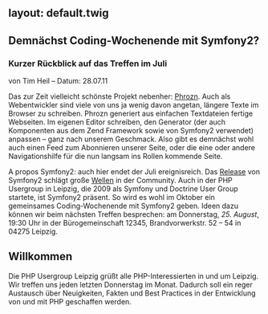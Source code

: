 layout: default.twig
---

## Demnächst Coding-Wochenende mit Symfony2?

### Kurzer Rückblick auf das Treffen im Juli

von Tim Heil – Datum: 28.07.11

Das zur Zeit vielleicht schönste Projekt nebenher: [Phrozn]. Auch als Webentwickler sind viele von uns ja wenig davon angetan, längere Texte im Browser zu schreiben. Phrozn generiert aus einfachen Textdateien fertige Webseiten. Im eigenen Editor schreiben, den Generator (der auch Komponenten aus dem Zend Framework sowie von Symfony2 verwendet) anpassen – ganz nach unserem Geschmack. Also gibt es demnächst wohl auch einen Feed zum Abonnieren unserer Seite, oder die eine oder andere Navigationshilfe für die nun langsam ins Rollen kommende Seite.

A propos Symfony2: auch hier endet der Juli ereignisreich. Das [Release] von Symfony2 schlägt große [Wellen] in der Community. Auch in der PHP Usergroup in Leipzig, die 2009 als Symfony und Doctrine User Group startete, ist Symfony2 präsent. So wird es wohl im Oktober ein gemeinsames Coding-Wochenende mit Symfony2 geben. Ideen dazu können wir beim nächsten Treffen besprechen: am Donnerstag, *25. August*, 19:30 Uhr in der Bürogemeinschaft 12345, Brandvorwerkstr. 52 – 54 in 04275 Leipzig.

[Phrozn]: http://www.phrozn.info/
[Release]: http://symfony.com/blog/symfony-2-0
[Wellen]: http://symfony.com/blog/symfony2-launch-parties

## Willkommen

Die PHP Usergroup Leipzig grüßt alle PHP-Interessierten in und um Leipzig. Wir treffen uns jeden letzten Donnerstag im Monat.
Dadurch soll ein reger Austausch über Neuigkeiten, Fakten und Best Practices in der Entwicklung von und mit PHP geschaffen werden.
